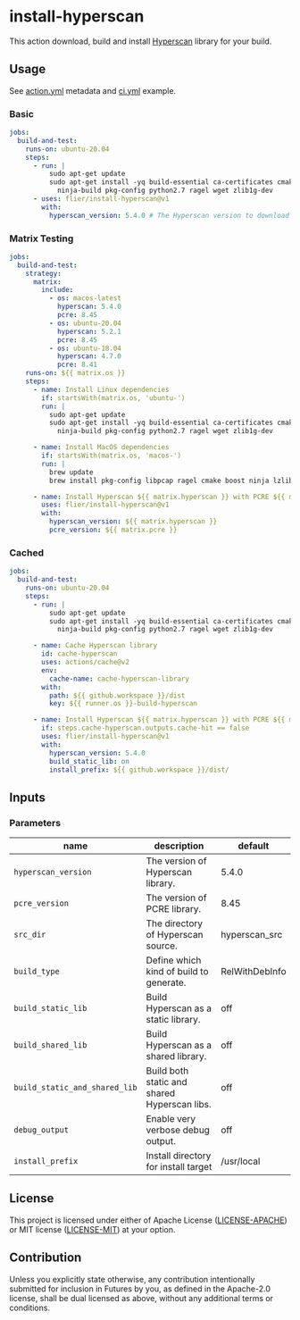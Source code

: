 # install-hyperscan

This action download, build and install [Hyperscan](https://github.com/intel/hyperscan/) library for your build.

## Usage

See [action.yml](action.yml) metadata and [ci.yml](https://github.com/flier/gohs/blob/master/.github/workflows/ci.yml) example.

### Basic

```yaml
jobs:
  build-and-test:
    runs-on: ubuntu-20.04
    steps:
      - run: |
          sudo apt-get update
          sudo apt-get install -yq build-essential ca-certificates cmake libboost-dev libbz2-dev libpcap-dev \
            ninja-build pkg-config python2.7 ragel wget zlib1g-dev
      - uses: flier/install-hyperscan@v1
        with:
          hyperscan_version: 5.4.0 # The Hyperscan version to download (if necessary) and use.
```

### Matrix Testing

```yaml
jobs:
  build-and-test:
    strategy:
      matrix:
        include:
          - os: macos-latest
            hyperscan: 5.4.0
            pcre: 8.45
          - os: ubuntu-20.04
            hyperscan: 5.2.1
            pcre: 8.45
          - os: ubuntu-18.04
            hyperscan: 4.7.0
            pcre: 8.41
    runs-on: ${{ matrix.os }}
    steps:
      - name: Install Linux dependencies
        if: startsWith(matrix.os, 'ubuntu-')
        run: |
          sudo apt-get update
          sudo apt-get install -yq build-essential ca-certificates cmake libboost-dev libbz2-dev libpcap-dev \
            ninja-build pkg-config python2.7 ragel wget zlib1g-dev

      - name: Install MacOS dependencies
        if: startsWith(matrix.os, 'macos-')
        run: |
          brew update
          brew install pkg-config libpcap ragel cmake boost ninja lzlib wget

      - name: Install Hyperscan ${{ matrix.hyperscan }} with PCRE ${{ matrix.pcre }}
        uses: flier/install-hyperscan@v1
        with:
          hyperscan_version: ${{ matrix.hyperscan }}
          pcre_version: ${{ matrix.pcre }}
```

### Cached

```yaml
jobs:
  build-and-test:
    runs-on: ubuntu-20.04
    steps:
      - run: |
          sudo apt-get update
          sudo apt-get install -yq build-essential ca-certificates cmake libboost-dev libbz2-dev libpcap-dev \
            ninja-build pkg-config python2.7 ragel wget zlib1g-dev

      - name: Cache Hyperscan library
        id: cache-hyperscan
        uses: actions/cache@v2
        env:
          cache-name: cache-hyperscan-library
        with:
          path: ${{ github.workspace }}/dist
          key: ${{ runner.os }}-build-hyperscan

      - name: Install Hyperscan ${{ matrix.hyperscan }} with PCRE ${{ matrix.pcre }}
        if: steps.cache-hyperscan.outputs.cache-hit == false
        uses: flier/install-hyperscan@v1
        with:
          hyperscan_version: 5.4.0
          build_static_lib: on
          install_prefix: ${{ github.workspace }}/dist/
```

## Inputs

### Parameters

|name|description|default|
|---|---|---|
|`hyperscan_version`|The version of Hyperscan library.|5.4.0|
|`pcre_version`|The version of PCRE library.|8.45|
|`src_dir`|The directory of Hyperscan source.|hyperscan_src|
|`build_type`|Define which kind of build to generate.|RelWithDebInfo|
|`build_static_lib`|Build Hyperscan as a static library.|off|
|`build_shared_lib`|Build Hyperscan as a shared library.|off|
|`build_static_and_shared_lib`|Build both static and shared Hyperscan libs.|off|
|`debug_output`|Enable very verbose debug output.|off|
|`install_prefix`|Install directory for install target|/usr/local|

## License

This project is licensed under either of Apache License ([LICENSE-APACHE](LICENSE-APACHE)) or MIT license ([LICENSE-MIT](LICENSE-MIT)) at your option.

## Contribution

Unless you explicitly state otherwise, any contribution intentionally submitted
for inclusion in Futures by you, as defined in the Apache-2.0 license, shall be
dual licensed as above, without any additional terms or conditions.
